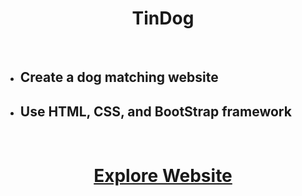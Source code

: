 <h1 align="center">TinDog</h1>
<br>
<ul>
 <li><h2>Create a dog matching website</h2></li>
 <li><h2>Use HTML, CSS, and BootStrap framework</h2></li>
</ul>
<br>
<h1 align="center"><a target="_blank" href="https://raw.githack.com/jungheeyu/web-development/main/TinDog/index.html">Explore Website</a></h1>
<br>
